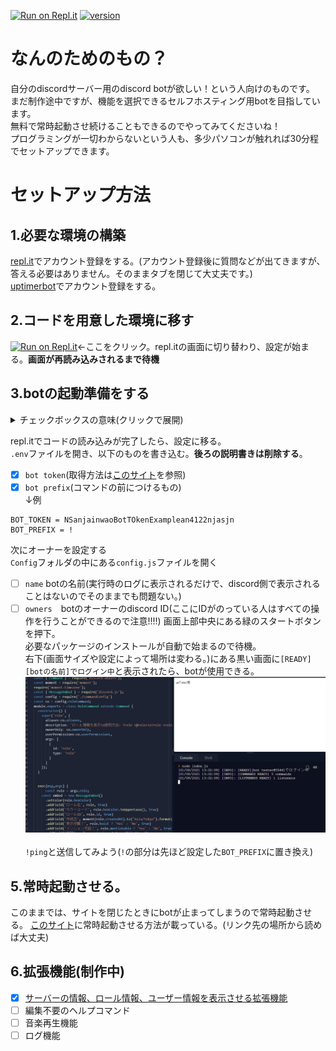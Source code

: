[![Run on Repl.it](https://repl.it/badge/github/MakeYourOwnDiscordBot/main)](https://repl.it/github/MakeYourOwnDiscordBot/main)
[![version](https://img.shields.io/badge/version-1.0-brightgreen)](https://github.com/MakeYourOwnDiscordBot/main)
# なんのためのもの？
自分のdiscordサーバー用のdiscord botが欲しい！という人向けのものです。<br>
まだ制作途中ですが、機能を選択できるセルフホスティング用botを目指しています。<br>
無料で常時起動させ続けることもできるのでやってみてくださいね！<br>
プログラミングが一切わからないという人も、多少パソコンが触れれば30分程でセットアップできます。<br>
# セットアップ方法
## 1.必要な環境の構築
[repl.it](https://repl.it)でアカウント登録をする。(アカウント登録後に質問などが出てきますが、答える必要はありません。そのままタブを閉じて大丈夫です。)<br>
[uptimerbot](https://uptimerobot.com)でアカウント登録をする。<br>
## 2.コードを用意した環境に移す
[![Run on Repl.it](https://repl.it/badge/github/MakeYourOwnDiscordBot/main)](https://repl.it/github/MakeYourOwnDiscordBot/main)←ここをクリック。repl.itの画面に切り替わり、設定が始まる。**画面が再読み込みされるまで待機**
## 3.botの起動準備をする
<details><summary>チェックボックスの意味(クリックで展開)</summary>
  
- [ ] これは任意
- [x] これは書き込まなくてはいけない項目
</details>

repl.itでコードの読み込みが完了したら、設定に移る。<br>
`.env`ファイルを開き、以下のものを書き込む。**後ろの説明書きは削除する**。<br>
- [x] `bot token`(取得方法は[このサイト](https://dot-blog.jp/news/discord-bot-token/)を参照)<br>
- [x] `bot prefix`(コマンドの前につけるもの)<br>
↓例
```
BOT_TOKEN = NSanjainwaoBotTOkenExamplean4122njasjn
BOT_PREFIX = !
```
次にオーナーを設定する<br>`Config`フォルダの中にある`config.js`ファイルを開く
- [ ] `name` botの名前(実行時のログに表示されるだけで、discord側で表示されることはないのでそのままでも問題ない。)
- [ ] `owners`　botのオーナーのdiscord ID(ここにIDがのっている人はすべての操作を行うことができるので注意!!!!)
画面上部中央にある緑のスタートボタンを押下。<br>必要なパッケージのインストールが自動で始まるので待機。<br>右下(画面サイズや設定によって場所は変わる。)にある黒い画面に`[READY][botの名前]でログイン中`と表示されたら、botが使用できる。<br>
![起動画面](https://github.com/MakeYourOwnDiscordBot/assets/blob/main/main/IMAGES/console-screen.png)
<br><br>`!ping`と送信してみよう(`!`の部分は先ほど設定した`BOT_PREFIX`に置き換え)
## 5.常時起動させる。
このままでは、サイトを閉じたときにbotが止まってしまうので常時起動させる。
[このサイト](https://disbot.info/bot-make/repl-djs-1/#toc8)に常時起動させる方法が載っている。(リンク先の場所から読めば大丈夫)

## 6.拡張機能(制作中)
- [x] [サーバーの情報、ロール情報、ユーザー情報を表示させる拡張機能](https://github.com/MakeYourOwnDiscordBot/Info-Commands)
- [ ] 編集不要のヘルプコマンド
- [ ] 音楽再生機能
- [ ] ログ機能

